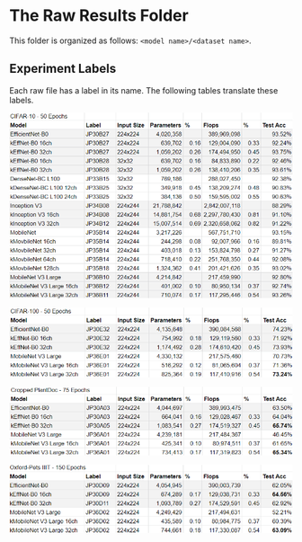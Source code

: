 # The Raw Results Folder
This folder is organized as follows: `<model name>/<dataset name>`.

## Experiment Labels
Each raw file has a label in its name. The following tables translate these labels.

<p><img src="../docs/cifar-10.png"></img></p>

<p><img src="../docs/cifar-100.png"></img></p>

<p><img src="../docs/cropped-plantdoc.png"></img></p>

<p><img src="../docs/oxford-petiii.png"></img></p>
